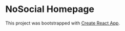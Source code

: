 # NoSocial Homepage

This project was bootstrapped with [Create React App](https://github.com/facebook/create-react-app).